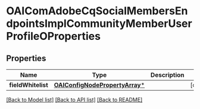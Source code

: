 # OAIComAdobeCqSocialMembersEndpointsImplCommunityMemberUserProfileOProperties

## Properties
Name | Type | Description | Notes
------------ | ------------- | ------------- | -------------
**fieldWhitelist** | [**OAIConfigNodePropertyArray***](OAIConfigNodePropertyArray.md) |  | [optional] 

[[Back to Model list]](../README.md#documentation-for-models) [[Back to API list]](../README.md#documentation-for-api-endpoints) [[Back to README]](../README.md)


